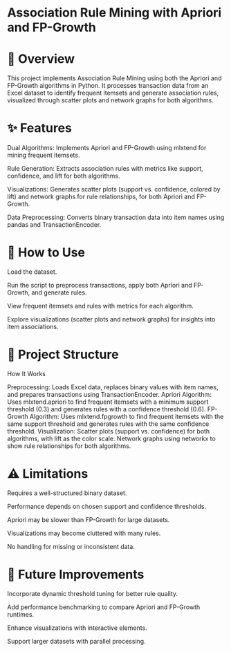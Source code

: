 # Association Rule Mining with Apriori and FP-Growth
# 📝 Overview
This project implements Association Rule Mining using both the Apriori and FP-Growth algorithms in Python. It processes transaction data from an Excel dataset to identify frequent itemsets and generate association rules, visualized through scatter plots and network graphs for both algorithms.

# ✨ Features
Dual Algorithms: Implements Apriori and FP-Growth using mlxtend for mining frequent itemsets.

Rule Generation: Extracts association rules with metrics like support, confidence, and lift for both algorithms.

Visualizations: Generates scatter plots (support vs. confidence, colored by lift) and network graphs for rule relationships, for both Apriori and FP-Growth.

Data Preprocessing: Converts binary transaction data into item names using pandas and TransactionEncoder.

# 💬 How to Use
Load the dataset.

Run the script to preprocess transactions, apply both Apriori and FP-Growth, and generate rules.

View frequent itemsets and rules with metrics for each algorithm.

Explore visualizations (scatter plots and network graphs) for insights into item associations.

# 🧩 Project Structure
How It Works

Preprocessing: Loads Excel data, replaces binary values with item names, and prepares transactions using TransactionEncoder.
Apriori Algorithm: Uses mlxtend.apriori to find frequent itemsets with a minimum support threshold (0.3) and generates rules with a confidence threshold (0.6).
FP-Growth Algorithm: Uses mlxtend.fpgrowth to find frequent itemsets with the same support threshold and generates rules with the same confidence threshold.
Visualization:
Scatter plots (support vs. confidence) for both algorithms, with lift as the color scale.
Network graphs using networkx to show rule relationships for both algorithms.

# ⚠️ Limitations
Requires a well-structured binary dataset.

Performance depends on chosen support and confidence thresholds.

Apriori may be slower than FP-Growth for large datasets.

Visualizations may become cluttered with many rules.

No handling for missing or inconsistent data.

# 🚀 Future Improvements
Incorporate dynamic threshold tuning for better rule quality.

Add performance benchmarking to compare Apriori and FP-Growth runtimes.

Enhance visualizations with interactive elements.

Support larger datasets with parallel processing.
